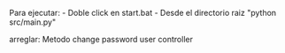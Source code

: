 Para ejecutar: 
    - Doble click en start.bat
    - Desde el directorio raiz "python src/main.py"


arreglar:
Metodo change password user controller